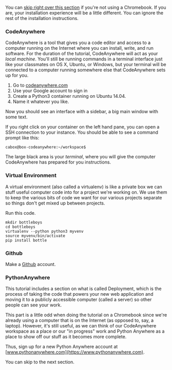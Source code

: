 You can [skip right over this section](http://tutorial.djangogirls.org/en/installation/#install-python) if you're not using a Chromebook. If you
are, your installation experience will be a little different. You can ignore the
rest of the installation instructions.

### CodeAnywhere 

CodeAnywhere is a tool that gives you a code editor and access to a computer running
on the Internet where you can install, write, and run software. For the duration
of the tutorial, CodeAnywhere will act as your _local machine_. You'll still be
running commands in a terminal interface just like your classmates on OS X,
Ubuntu, or Windows, but your terminal will be connected to a computer running
somewhere else that CodeAnywhere sets up for you.

1. Go to [codeanywhere.com](https://codeanywhere.com)
2. Use your Google account to sign in
3. Create a Python3 container running on Ubuntu 14.04.
4. Name it whatever you like.

Now you should see an interface with a sidebar, a big main window with some
text.

If you right click on your container on the left hand pane, you can open a SSH connection to your instance.  You should be able to see a command prompt like this:

`cabox@box-codeanywhere:~/workspace$`

The large black area is your _terminal_, where you will give the computer CodeAnywhere
has prepared for you instructions.

### Virtual Environment

A virtual environment (also called a virtualenv) is like a private box we can
stuff useful computer code into for a project we're working on. We use them to
keep the various bits of code we want for our various projects separate so
things don't get mixed up between projects.

Run this code.

```
mkdir bottleboys 
cd bottleboys 
virtualenv --python python3 myvenv                                                 
source myvenv/bin/activate
pip install bottle
```

### Github

Make a [Github](https://github.com) account.

### PythonAnywhere

This tutorial includes a section on what is called Deployment,
which is the process of taking the code that powers your new web application
and moving it to a publicly accessible computer (called a server) so other
people can see your work.

This part is a little odd when doing the tutorial on a Chromebook since we're
already using a computer that is on the Internet (as opposed to, say, a laptop).
However, it's still useful, as we can think of our CodeAnywhere workspace as a place
or our "in progress" work and Python Anywhere as a place to show off our stuff
as it becomes more complete.

Thus, sign up for a new Python Anywhere account at
[www.pythonanywhere.com](https://www.pythonanywhere.com).

You can skip to the next section.
